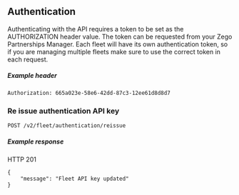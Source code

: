 ## Authentication

Authenticating with the API requires a token to be set as the AUTHORIZATION header value. The token can be requested from your Zego Partnerships Manager. Each fleet will have its own authentication token, so if you are managing multiple fleets make sure to use the correct token in each request.

##### Example header

```
Authorization: 665a023e-58e6-42dd-87c3-12ee61d8d8d7
```

### Re issue authentication API key

`POST /v2/fleet/authentication/reissue`

##### Example response

HTTP 201

```
{
    "message": "Fleet API key updated"
}
```